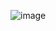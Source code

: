 ![image](https://user-images.githubusercontent.com/57319180/156867367-5311a18c-6c6e-4da3-b37b-f7748e559a5a.png)


